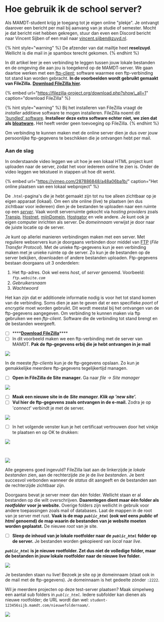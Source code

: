 # Hoe gebruik ik de school server?

Als MAMDT-student krijg je toegang tot je eigen online "plekje". Je ontvangt daarover een bericht per mail bij aanvang van je studie of semester. Mocht je dat bericht niet hebben gekregen, stuur dan even een Discord bericht naar Vincent Sijben of een mail naar [vincent.sijben@zuyd.nl](mailto:vincent.sijben@zuyd.nl). 

{% hint style="warning" %}
De afzender van dat mailtje heet **reselzuyd**. Wellicht is die mail in je spambox terecht gekomen.
{% endhint %}

In dit artikel leer je een verbinding te leggen tussen jouw lokale bestanden en de omgeving die aan jou is toegekend op de MAMDT-server. We gaan daartoe werken met een [ftp-client](https://en.wikipedia.org/wiki/Comparison_of_FTP_client_software); software waarmee een ftp-verbinding tot stand kan worden gebracht. **In de voorbeelden wordt gebruikt gemaakt van FileZilla.** [**Download FileZilla hier**](https://filezilla-project.org/download.php?show_all=1)**.**

{% embed url="https://filezilla-project.org/download.php?show\_all=1" caption="download FileZilla" %}

{% hint style="warning" %}
Bij het installeren van FileZilla vraagt de _installer_ additieve software te mogen installeren. FileZilla noemt dit ['bundled' software](https://www.bleepingcomputer.com/news/security/filezillas-use-of-bundled-offers-sparks-outrage-from-users/). **Installeer deze extra software echter niet, we zien dat als** [**bloatware**](https://www.techopedia.com/definition/4237/bloatware)**.** Het heeft verder geen toevoeging op FileZilla.
{% endhint %}

Om verbinding te kunnen maken met de online server dien je dus over jouw persoonlijke ftp-gegevens te beschikken die je ontvangen hebt per mail.

### Aan de slag <a id="aan-de-slag"></a>

In onderstaande video leggen we uit hoe je een lokaal HTML project kunt uploaden naar de server, zodat het voor iedereen online te zien is. Onder de video leggen we tekstueel in stappen uit hoe dit werkt.

{% embed url="https://vimeo.com/287886848/a48a06ba1b/" caption="Het online plaatsen van een lokaal webproject" %}

De `.html`-pagina's die je hebt gemaakt zijn tot nu toe alleen zichtbaar op je eigen apparaat \(lokaal\). Om een site online \(live\) te plaatsen \(en dus zichtbaar voor iedereen\) dien je de bestanden te uploaden naar een ruimte op een [_server_](https://www.lifewire.com/servers-in-computer-networking-817380). Vaak wordt serverruimte gekocht via _hosting providers_ zoals [Transip](https://www.transip.nl/), [Hostnet](http://www.hostnet.nl/), [mijnDomein](https://www.mijndomein.nl/), [Hostgator](https://www.hostgator.com/) en vele andere. Je kunt ook je eigen computer inrichten als server. De _domeinnaam_ verwijst je door naar de juiste locatie op de server.

Je kunt op allerlei manieren verbindingen maken met een server. Met reguliere webservers kun je doorgaans verbinden door middel van [FTP](https://www.digitaltrends.com/computing/what-is-ftp-and-how-do-i-use-it/) \(_File Transfer Protocol_\). Met de unieke ftp-gegevens kun je een verbinding maken met je unieke ruimte op de server. Zo kun je de bestanden op de server bekijken, downloaden of andere bestanden uploaden. Ftp-gegevens bestaan doorgaans uit 3 onderdelen:

1. Het ftp-adres. Ook wel eens _host_, of _server_ genoemd. Voorbeeld: _`ftp.website.com`_
2. _Gebruikersnaam_
3. _Wachtwoord_

Het kan zijn dat er additionele informatie nodig is voor het tot stand komen van de verbinding. Soms dien je aan te geven dat er een specifieke _poort_ of _encryptie_ moet worden gebruikt. Dit wordt meestal bij het ontvangen van de ftp-gegevens aangegeven. Om verbinding te kunnen maken via ftp gebruiken we een _ftp-client_. Software die de verbinding tot stand brengt en de bestanden weergeeft.

* [ ] \*\*\*\*[**Download FileZilla**](https://filezilla-project.org/download.php?show_all=1)\*\*\*\*
* [ ] In dit voorbeeld maken we een ftp-verbinding met de server van MAMDT. **Pak de ftp-gegevens erbij die je hebt ontvangen in je mail**

![](https://blobscdn.gitbook.com/v0/b/gitbook-28427.appspot.com/o/assets%2F-LBKz5kbVKsfWEBCyX1y%2F-LC8x5e2cahapETxtrWW%2F-LC96A0heyslS_naHy4d%2FScreen%20Shot%202018-05-10%20at%2014.52.38.png?alt=media&token=5e768079-0649-493e-9684-0a3df570fca3)

In de meeste _ftp-clients_ kun je de ftp-gegevens opslaan. Zo kun je gemakkelijke meerdere ftp-gegevens tegelijkertijd managen.

* [ ] **Open in FileZilla de Site manager.** Ga naar _file -&gt; Site manager_

![](https://blobscdn.gitbook.com/v0/b/gitbook-28427.appspot.com/o/assets%2F-LBKz5kbVKsfWEBCyX1y%2F-LC8x5e2cahapETxtrWW%2F-LC97CaAx7fPOpmO2bmb%2FScreen%20Shot%202018-05-10%20at%2014.57.19.png?alt=media&token=0cf1cdcc-8dae-4bfa-82b9-c5a43bb01e82)

* [ ] **Maak een nieuwe site in de** _**Site manager. Klik op 'new site'.**_
* [ ] **Vul hier de ftp-gegevens zoals ontvangen in de e-mail.** Zodra je op '_connect_' verbindt je met de server.

![](https://blobscdn.gitbook.com/v0/b/gitbook-28427.appspot.com/o/assets%2F-LBKz5kbVKsfWEBCyX1y%2F-LC8x5e2cahapETxtrWW%2F-LC97sPpQOlCWo1xrujS%2FScreen%20Shot%202018-05-10%20at%2015.00.21.png?alt=media&token=6274802d-b080-494f-bc08-d5f09b60f5f4)

* [ ] In het volgende venster kun je het certificaat vertrouwen door het vinkje te plaatsen en op OK te drukken:

![](https://blobscdn.gitbook.com/v0/b/gitbook-28427.appspot.com/o/assets%2F-LBKz5kbVKsfWEBCyX1y%2F-LCUmgVSrbXQyOKOanOg%2F-LCUmwrr55bPrH6iifvJ%2Ftrust.jpg?alt=media&token=96a3fff1-6728-4c21-b143-1b366639ec5e)

​

![](https://blobscdn.gitbook.com/v0/b/gitbook-28427.appspot.com/o/assets%2F-LBKz5kbVKsfWEBCyX1y%2F-LC8x5e2cahapETxtrWW%2F-LC98CTCqOD6zqt2quZM%2FScreen%20Shot%202018-05-10%20at%2015.01.19.png?alt=media&token=96b84bb6-74a8-4e54-9c64-fb5332bb3202)

Alle gegevens goed ingevuld? FileZilla laat aan de linkerzijde je _lokale_ _bestanden_ zien, aan de rechterzijde zie je de _live_ _bestanden_. Je bent succesvol verbonden wanneer de _status_ dit aangeeft en de bestanden aan de rechterzijde zichtbaar zijn.

Doorgaans bevat je server meer dan één folder. Wellicht staan er al bestanden op die wilt overschrijven. **Daarentegen dient maar één folder als** _**rootfolder**_ **voor je website.** Overige folders zijn wellicht in gebruik voor andere toepassingen zoals mail of databases. Laat de mappen in de root van je server met rust. **Vaak is de map** _**`public_html`**_ **\(ook wel eens** _**public**_ **of** _**html**_ **genoemd\) de map waarin de bestanden van je website moeten worden geplaatst.** De nieuwe _root_ van je site.

* [ ] **Sleep de inhoud van je lokale rootfolder naar de** _**`public_html`**_ **folder op de server.** Je bestanden worden gekopieerd van _local_ naar _live_.

_**`public_html`**_ **is je nieuwe rootfolder. Zet dus niet de volledige folder, maar de bestanden ín jouw lokale rootfolder naar de nieuwe live folder.**

![](https://blobscdn.gitbook.com/v0/b/gitbook-28427.appspot.com/o/assets%2F-LBKz5kbVKsfWEBCyX1y%2F-LC8x5e2cahapETxtrWW%2F-LC9AYoDCaRyUwsmHY-a%2FScreen%20Shot%202018-05-10%20at%2015.11.56.png?alt=media&token=3b0f5a6e-35dc-4df3-9e31-b57f90e6f072)

Je bestanden staan nu live! Bezoek je site op je domeinnaam \(staat ook in de mail met de ftp-gegevens\). Je domeinnaam is het gedeelte zónder `:2222`.

Wil je meerdere projecten op deze test-server plaatsen? Maak simpelweg een aantal sub folders in _`public_html`_. Iedere subfolder kan dienen als nieuwe rootfolder; de URL wordt dan wel: `student-123456sijb.mamdt.com/nieuwefoldernaam/`.

![](https://blobscdn.gitbook.com/v0/b/gitbook-28427.appspot.com/o/assets%2F-LBKz5kbVKsfWEBCyX1y%2F-LCDGVtMUrXgy2MR2bc7%2F-LCDGh0LyjzSVHei6CLj%2FScreen%20Shot%202018-05-11%20at%2010.12.05.png?alt=media&token=dbbfe475-6a8e-4d4a-a8ac-f94d1194f81a)



